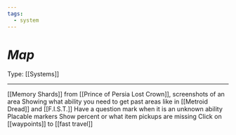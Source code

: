 ```yaml
---
tags:
  - system
---
```

# _Map_

Type: [[Systems]]

----




[[Memory Shards]] from [[Prince of Persia Lost Crown]], screenshots of an area
Showing what ability you need to get past areas like in [[Metroid Dread]] and [[F.I.S.T.]] Have a question mark when it is an unknown ability 
Placable markers 
Show percent or what item pickups are missing
Click on [[waypoints]] to [[fast travel]]